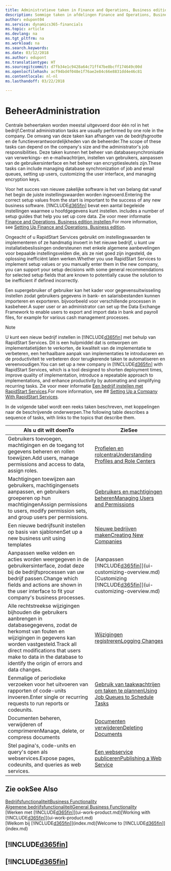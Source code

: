 ```yaml
---
title: Administratieve taken in Finance and Operations, Business edition | Microsoft Docs
description: Sommige taken in afdelingen Finance and Operations, Business edition vereisen centrale administratie en instelling. Zie om welke taken het gaat en wat u hiermee doet.
author: edupont04
ms.service: dynamics365-financials
ms.topic: article
ms.devlang: na
ms.tgt_pltfrm: na
ms.workload: na
ms.search.keywords: 
ms.date: 03/12/2018
ms.author: edupont
ms.translationtype: HT
ms.sourcegitcommit: d7fb34e1c9428a64c71ff47be8bcff174649c00d
ms.openlocfilehash: acf94bd4f048e1f76ae2e84c66e8831dd4e46c81
ms.contentlocale: nl-nl
ms.lasthandoff: 03/22/2018

---
```

# <a name="administration"></a><span data-ttu-id="55605-104">Beheer</span><span class="sxs-lookup"><span data-stu-id="55605-104">Administration</span></span>
<span data-ttu-id="55605-105">Centrale beheertaken worden meestal uitgevoerd door één rol in het bedrijf.</span><span class="sxs-lookup"><span data-stu-id="55605-105">Central administration tasks are usually performed by one role in the company.</span></span> <span data-ttu-id="55605-106">De omvang van deze taken kan afhangen van de bedrijfsgrootte en de functieverantwoordelijkheden van de beheerder.</span><span class="sxs-lookup"><span data-stu-id="55605-106">The scope of these tasks can depend on the company's size and the administrator's job responsibilities.</span></span> <span data-ttu-id="55605-107">Deze taken kunnen het beheer van databasesynchronisatie van verwerkings- en e-mailwachtrijen, instellen van gebruikers, aanpassen van de gebruikersinterface en het beheer van encryptiesleutels zijn.</span><span class="sxs-lookup"><span data-stu-id="55605-107">These tasks can include managing database synchronization of job and email queues, setting up users, customizing the user interface, and managing encryption keys.</span></span>  

<span data-ttu-id="55605-108">Voor het succes van nieuwe zakelijke software is het van belang dat vanaf het begin de juiste instellingswaarden worden ingevoerd.</span><span class="sxs-lookup"><span data-stu-id="55605-108">Entering the correct setup values from the start is important to the success of any new business software.</span></span> [!INCLUDE[d365fin](includes/d365fin_md.md)]<span data-ttu-id="55605-109"> bevat een aantal begeleide instellingen waarmee u hoofdgegevens kunt instellen.</span><span class="sxs-lookup"><span data-stu-id="55605-109"> includes a number of setup guides that help you set up core data.</span></span> <span data-ttu-id="55605-110">Zie voor meer informatie [Finance and Operations, Business edition instellen](setup.md).</span><span class="sxs-lookup"><span data-stu-id="55605-110">For more information, see [Setting Up Finance and Operations, Business edition](setup.md).</span></span>

<span data-ttu-id="55605-111">Ongeacht of u RapidStart Services gebruikt om instellingswaarden te implementeren of ze handmatig invoert in het nieuwe bedrijf, u kunt uw installatiebeslissingen ondersteunen met enkele algemene aanbevelingen voor bepaalde instellingsvelden die, als ze niet goed zijn ingesteld, de oplossing inefficiënt laten werken.</span><span class="sxs-lookup"><span data-stu-id="55605-111">Whether you use RapidStart Services to implement setup values or you manually enter them in the new company, you can support your setup decisions with some general recommendations for selected setup fields that are known to potentially cause the solution to be inefficient if defined incorrectly.</span></span>  

<span data-ttu-id="55605-112">Een supergebruiker of gebruiker kan het kader voor gegevensuitwisseling instellen zodat gebruikers gegevens in bank- en salarisbestanden kunnen importeren en exporteren. bijvoorbeeld voor verschillende processen in kasbeheer.</span><span class="sxs-lookup"><span data-stu-id="55605-112">A super user or an administrator can set up the Data Exchange Framework to enable users to export and import data in bank and payroll files, for example for various cash management processes.</span></span>

> [!NOTE]
> <span data-ttu-id="55605-113">U kunt een nieuw bedrijf instellen in [!INCLUDE[d365fin](includes/d365fin_md.md)] met behulp van RapidStart Services. Dit is een hulpmiddel dat is ontworpen om implementatietijden te verkorten, de kwaliteit van de implementatie te verbeteren, een herhaalbare aanpak van implementaties te introduceren en de productiviteit te verbeteren door terugkerende taken te automatiseren en vereenvoudigen.</span><span class="sxs-lookup"><span data-stu-id="55605-113">You can set up a new company in [!INCLUDE[d365fin](includes/d365fin_md.md)] with RapidStart Services, which is a tool designed to shorten deployment times, improve quality of implementation, introduce a repeatable approach to implementations, and enhance productivity by automating and simplifying recurring tasks.</span></span> <span data-ttu-id="55605-114">Zie voor meer informatie [Een bedrijf instellen met RapidStart Services](admin-set-up-a-company-with-rapidstart.md).</span><span class="sxs-lookup"><span data-stu-id="55605-114">For more information, see ## [Setting Up a Company With RapidStart Services](admin-set-up-a-company-with-rapidstart.md).</span></span>

<span data-ttu-id="55605-115">In de volgende tabel wordt een reeks taken beschreven, met koppelingen naar de beschrijvende onderwerpen.</span><span class="sxs-lookup"><span data-stu-id="55605-115">The following table describes a sequence of tasks, with links to the topics that describe them.</span></span>   

|<span data-ttu-id="55605-116">**Als u dit wilt doen**</span><span class="sxs-lookup"><span data-stu-id="55605-116">**To**</span></span>|<span data-ttu-id="55605-117">**Zie**</span><span class="sxs-lookup"><span data-stu-id="55605-117">**See**</span></span>|  
|------------|-------------|  
|<span data-ttu-id="55605-118">Gebruikers toevoegen, machtigingen en de toegang tot gegevens beheren en rollen toewijzen.</span><span class="sxs-lookup"><span data-stu-id="55605-118">Add users, manage permissions and access to data, assign roles.</span></span>|[<span data-ttu-id="55605-119">Profielen en rolcentra</span><span class="sxs-lookup"><span data-stu-id="55605-119">Understanding Profiles and Role Centers</span></span>](admin-users-profiles-roles.md)|  
|<span data-ttu-id="55605-120">Machtigingen toewijzen aan gebruikers, machtigingensets aanpassen, en gebruikers groeperen op hun machtigingen</span><span class="sxs-lookup"><span data-stu-id="55605-120">Assign permissions to users, modify permission sets, and group users per permissions.</span></span>|[<span data-ttu-id="55605-121">Gebruikers en machtigingen beheren</span><span class="sxs-lookup"><span data-stu-id="55605-121">Managing Users and Permissions</span></span>](ui-how-users-permissions.md)|
|<span data-ttu-id="55605-122">Een nieuwe bedrijfsunit instellen op basis van sjablonen</span><span class="sxs-lookup"><span data-stu-id="55605-122">Set up a new business unit using templates</span></span>|[<span data-ttu-id="55605-123">Nieuwe bedrijven maken</span><span class="sxs-lookup"><span data-stu-id="55605-123">Creating New Companies</span></span>](about-new-company.md)|
| <span data-ttu-id="55605-124">Aanpassen welke velden en acties worden weergegeven in de gebruikersinterface, zodat deze bij de bedrijfsprocessen van uw bedrijf passen.</span><span class="sxs-lookup"><span data-stu-id="55605-124">Change which fields and actions are shown in the user interface to fit your company's business processes.</span></span> |<span data-ttu-id="55605-125">[Aanpassen [!INCLUDE[d365fin](includes/d365fin_md.md)]](ui-customizing-overview.md)</span><span class="sxs-lookup"><span data-stu-id="55605-125">[Customizing [!INCLUDE[d365fin](includes/d365fin_md.md)]](ui-customizing-overview.md)</span></span> |
|<span data-ttu-id="55605-126">Alle rechtstreekse wijzigingen bijhouden die gebruikers aanbrengen in databasegegevens, zodat de herkomst van fouten en wijzigingen in gegevens kan worden vastgesteld.</span><span class="sxs-lookup"><span data-stu-id="55605-126">Track all direct modifications that users make to data in the database to identify the origin of errors and data changes.</span></span>|[<span data-ttu-id="55605-127">Wijzigingen registreren</span><span class="sxs-lookup"><span data-stu-id="55605-127">Logging Changes</span></span>](across-log-changes.md)|  
|<span data-ttu-id="55605-128">Eenmalige of periodieke verzoeken voor het uitvoeren van rapporten of code-units invoeren.</span><span class="sxs-lookup"><span data-stu-id="55605-128">Enter single or recurring requests to run reports or codeunits.</span></span>|[<span data-ttu-id="55605-129">Gebruik van taakwachtrijen om taken te plannen</span><span class="sxs-lookup"><span data-stu-id="55605-129">Using Job Queues to Schedule Tasks</span></span>](admin-job-queues-schedule-tasks.md)|  
|<span data-ttu-id="55605-130">Documenten beheren, verwijderen of comprimeren</span><span class="sxs-lookup"><span data-stu-id="55605-130">Manage, delete, or compress documents</span></span>|[<span data-ttu-id="55605-131">Documenten verwijderen</span><span class="sxs-lookup"><span data-stu-id="55605-131">Deleting Documents</span></span>](admin-manage-documents.md)|  
|<span data-ttu-id="55605-132">Stel pagina's, code-units en query's open als webservices.</span><span class="sxs-lookup"><span data-stu-id="55605-132">Expose pages, codeunits, and queries as web services.</span></span>|[<span data-ttu-id="55605-133">Een webservice publiceren</span><span class="sxs-lookup"><span data-stu-id="55605-133">Publishing a Web Service</span></span>](across-how-publish-web-service.md)|

## <a name="see-also"></a><span data-ttu-id="55605-134">Zie ook</span><span class="sxs-lookup"><span data-stu-id="55605-134">See Also</span></span>
[<span data-ttu-id="55605-135">Bedrijfsfunctionaliteit</span><span class="sxs-lookup"><span data-stu-id="55605-135">Business Functionality</span></span>](madeira-business-functionality.md)  
[<span data-ttu-id="55605-136">Algemene bedrijfsfunctionaliteit</span><span class="sxs-lookup"><span data-stu-id="55605-136">General Business Functionality</span></span>](ui-across-business-areas.md)  
<span data-ttu-id="55605-137">[Werken met [!INCLUDE[d365fin](includes/d365fin_md.md)]](ui-work-product.md)</span><span class="sxs-lookup"><span data-stu-id="55605-137">[Working with [!INCLUDE[d365fin](includes/d365fin_md.md)]](ui-work-product.md)</span></span>  
<span data-ttu-id="55605-138">[Welkom bij [!INCLUDE[d365fin](includes/d365fin_md.md)]](index.md)</span><span class="sxs-lookup"><span data-stu-id="55605-138">[Welcome to [!INCLUDE[d365fin](includes/d365fin_md.md)]](index.md)</span></span>  

## [!INCLUDE[d365fin](includes/free_trial_md.md)]  
## [!INCLUDE[d365fin](includes/training_link_md.md)]

